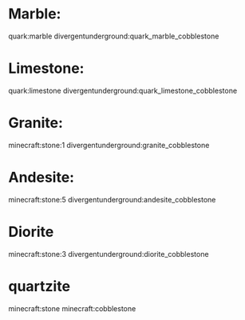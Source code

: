 
# Marble:
quark:marble
divergentunderground:quark_marble_cobblestone

# Limestone:
quark:limestone
divergentunderground:quark_limestone_cobblestone

# Granite:
minecraft:stone:1
divergentunderground:granite_cobblestone

# Andesite:
minecraft:stone:5
divergentunderground:andesite_cobblestone

# Diorite
minecraft:stone:3
divergentunderground:diorite_cobblestone

# quartzite
minecraft:stone
minecraft:cobblestone
